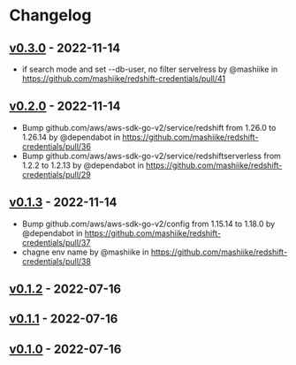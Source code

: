 # Changelog

## [v0.3.0](https://github.com/mashiike/redshift-credentials/compare/v0.2.0...v0.3.0) - 2022-11-14
- if search mode and set --db-user, no filter servelress by @mashiike in https://github.com/mashiike/redshift-credentials/pull/41

## [v0.2.0](https://github.com/mashiike/redshift-credentials/compare/v0.1.3...v0.2.0) - 2022-11-14
- Bump github.com/aws/aws-sdk-go-v2/service/redshift from 1.26.0 to 1.26.14 by @dependabot in https://github.com/mashiike/redshift-credentials/pull/36
- Bump github.com/aws/aws-sdk-go-v2/service/redshiftserverless from 1.2.2 to 1.2.13 by @dependabot in https://github.com/mashiike/redshift-credentials/pull/29

## [v0.1.3](https://github.com/mashiike/redshift-credentials/compare/v0.1.2...v0.1.3) - 2022-11-14
- Bump github.com/aws/aws-sdk-go-v2/config from 1.15.14 to 1.18.0 by @dependabot in https://github.com/mashiike/redshift-credentials/pull/37
- chagne env name by @mashiike in https://github.com/mashiike/redshift-credentials/pull/38

## [v0.1.2](https://github.com/mashiike/redshift-credentials/compare/v0.1.1...v0.1.2) - 2022-07-16

## [v0.1.1](https://github.com/mashiike/redshift-credentials/compare/v0.1.0...v0.1.1) - 2022-07-16

## [v0.1.0](https://github.com/mashiike/redshift-credentials/commits/v0.1.0) - 2022-07-16
